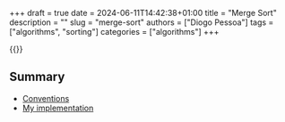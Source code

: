 +++
draft = true
date = 2024-06-11T14:42:38+01:00
title = "Merge Sort"
description = ""
slug = "merge-sort"
authors = ["Diogo Pessoa"]
tags = ["algorithms", "sorting"]
categories = ["algorithms"]
+++

{{<toc>}}

## Summary

- [Conventions](https://diogo-pessoa.github.io/posts/conventions)
- [My implementation](https://github.com/diogo-pessoa/coding-exercises-for-interviews/tree/main/algorithms/mergesort)

